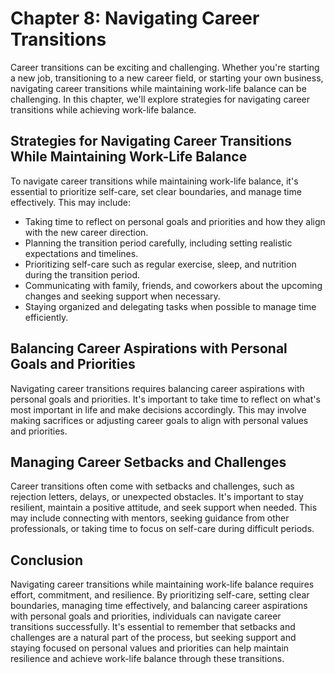 Chapter 8: Navigating Career Transitions
========================================

Career transitions can be exciting and challenging. Whether you're starting a new job, transitioning to a new career field, or starting your own business, navigating career transitions while maintaining work-life balance can be challenging. In this chapter, we'll explore strategies for navigating career transitions while achieving work-life balance.

Strategies for Navigating Career Transitions While Maintaining Work-Life Balance
--------------------------------------------------------------------------------

To navigate career transitions while maintaining work-life balance, it's essential to prioritize self-care, set clear boundaries, and manage time effectively. This may include:

* Taking time to reflect on personal goals and priorities and how they align with the new career direction.
* Planning the transition period carefully, including setting realistic expectations and timelines.
* Prioritizing self-care such as regular exercise, sleep, and nutrition during the transition period.
* Communicating with family, friends, and coworkers about the upcoming changes and seeking support when necessary.
* Staying organized and delegating tasks when possible to manage time efficiently.

Balancing Career Aspirations with Personal Goals and Priorities
---------------------------------------------------------------

Navigating career transitions requires balancing career aspirations with personal goals and priorities. It's important to take time to reflect on what's most important in life and make decisions accordingly. This may involve making sacrifices or adjusting career goals to align with personal values and priorities.

Managing Career Setbacks and Challenges
---------------------------------------

Career transitions often come with setbacks and challenges, such as rejection letters, delays, or unexpected obstacles. It's important to stay resilient, maintain a positive attitude, and seek support when needed. This may include connecting with mentors, seeking guidance from other professionals, or taking time to focus on self-care during difficult periods.

Conclusion
----------

Navigating career transitions while maintaining work-life balance requires effort, commitment, and resilience. By prioritizing self-care, setting clear boundaries, managing time effectively, and balancing career aspirations with personal goals and priorities, individuals can navigate career transitions successfully. It's essential to remember that setbacks and challenges are a natural part of the process, but seeking support and staying focused on personal values and priorities can help maintain resilience and achieve work-life balance through these transitions.
